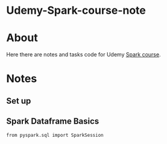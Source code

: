 # Udemy-Spark-course-note

# About

Here there are notes and tasks code for Udemy [Spark course](https://www.udemy.com/spark-and-python-for-big-data-with-pyspark/).

# Notes

## Set up

## Spark Dataframe Basics
```
from pyspark.sql import SparkSession

```
